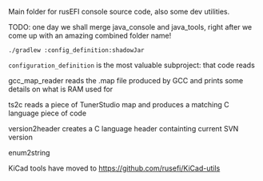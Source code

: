 Main folder for rusEFI console source code, also some dev utilities.

TODO: one day we shall merge java_console and java_tools, right after we come up with an amazing combined folder name!

```
./gradlew :config_definition:shadowJar
```

``configuration_definition`` is the most valuable subproject: that code reads


gcc_map_reader reads the .map file produced by GCC and prints some details on what is RAM used for

ts2c reads a piece of TunerStudio map and produces a matching C language piece of code

version2header creates a C language header containting current SVN version

enum2string

KiCad tools have moved to https://github.com/rusefi/KiCad-utils
